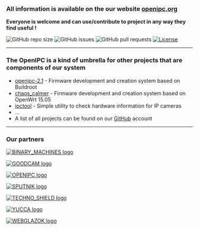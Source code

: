 
### All information is available on the our website [openipc.org](https://openipc.org)

**Everyone is welcome and can use/contribute to project in any way they find useful !**

![GitHub repo size](https://img.shields.io/github/repo-size/OpenIPC/openipc.github.io)
![GitHub issues](https://img.shields.io/github/issues/OpenIPC/openipc.github.io)
![GitHub pull requests](https://img.shields.io/github/issues-pr/OpenIPC/openipc.github.io)
[![License](https://img.shields.io/github/license/OpenIPC/openipc.github.io)](https://opensource.org/licenses/MIT)

-----

### The OpenIPC is a kind of umbrella for other projects that are components of our system

* [openipc-2.1](https://openipc.github.io/openipc-2.1) - Firmware development and creation system based on Buildroot
* [chaos_calmer](https://github.com/OpenIPC/chaos_calmer) - Firmware development and creation system based on OpenWrt 15.05
* [ipctool](https://openipc.github.io/ipctool) - Simple utility to check hardware information for IP cameras
* ...
* A list of all projects can be found on our [GitHub](https://github/com/OpenIPC) account

-----

### Our partners

[![BINARY_MACHINES logo](https://openipc.github.io/images/partner_binary-machines_mini.png "BINARY_MACHINES logo")](http://bmachines.ru)

[![GOODCAM logo](https://openipc.github.io/images/partner_goodcam_mini.png "GOODCAM logo")](https://www.goodcam.io/)

[![OPENIPC logo](https://openipc.github.io/images/partner_openipc_mini.png "OPENIPC logo")](https://openipc.org)

[![SPUTNIK logo](https://openipc.github.io/images/partner_sputnik_mini.png "SPUTNIK logo")](https://sputnik.systems/)

[![TECHNO_SHIELD logo](https://openipc.github.io/images/partner_techno-shield_mini.png "TECHNO_SCHIELD logo")](#)

[![YUCCA logo](https://openipc.github.io/images/partner_yucca_mini.png "YUCCA logo")](https://yucca.app/en)

[![WEBGLAZOK logo](https://openipc.github.io/images/partner_webglazok_mini.png "WEBGLAZOK logo")](https://webglazok.com/)




